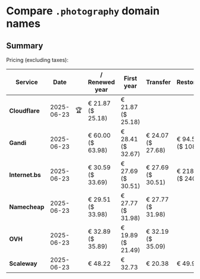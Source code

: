 # Compare `.photography` domain names

## Summary

Pricing (excluding taxes):

| Service | Date |  | / Renewed year | First year | Transfer | Restoration |
|--|--|--|--|--|--|--|
| **Cloudflare** | 2025-06-23 | 🏆 | € 21.87<br>($ 25.18) | € 21.87<br>($ 25.18) |  |  |
| **Gandi** | 2025-06-23 |  | € 60.00<br>($ 63.98) | € 28.41<br>($ 32.67) | € 24.07<br>($ 27.68) | € 94.53<br>($ 108.70) |
| **Internet.bs** | 2025-06-23 |  | € 30.59<br>($ 33.69) | € 27.69<br>($ 30.51) | € 27.69<br>($ 30.51) | € 218.69<br>($ 240.89) |
| **Namecheap** | 2025-06-23 |  | € 29.51<br>($ 33.98) | € 27.77<br>($ 31.98) | € 27.77<br>($ 31.98) |  |
| **OVH** | 2025-06-23 |  | € 32.89<br>($ 35.89) | € 19.89<br>($ 21.49) | € 32.19<br>($ 35.09) |  |
| **Scaleway** | 2025-06-23 |  | € 48.22 | € 32.73 | € 20.38 | € 49.99 |
